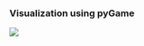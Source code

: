 ### Visualization using pyGame

[![](https://img.youtube.com/vi/mMRvVpJYxkk/default.jpg)](https://www.youtube.com/watch?v=mMRvVpJYxkk "Visualizer")
